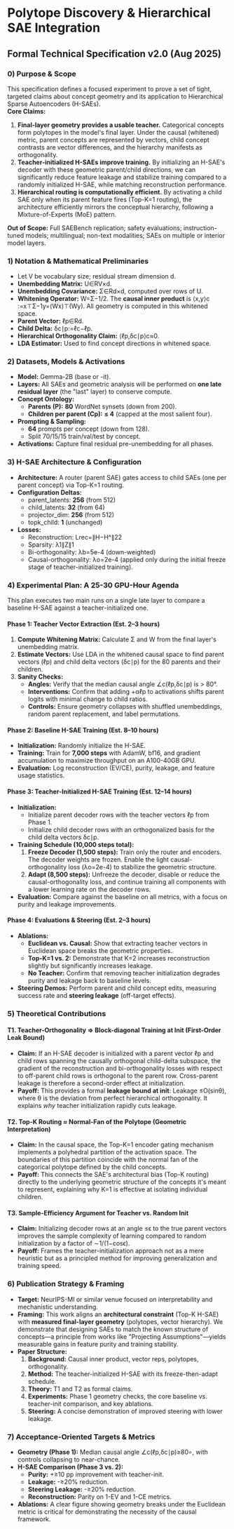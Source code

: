 # **Polytope Discovery & Hierarchical SAE Integration**

## **Formal Technical Specification v2.0 (Aug 2025\)**

### **0\) Purpose & Scope**

This specification defines a focused experiment to prove a set of tight, targeted claims about concept geometry and its application to Hierarchical Sparse Autoencoders (H-SAEs).  
**Core Claims:**

1. **Final-layer geometry provides a usable teacher.** Categorical concepts form polytopes in the model's final layer. Under the causal (whitened) metric, parent concepts are represented by vectors, child concept contrasts are vector differences, and the hierarchy manifests as orthogonality.  
2. **Teacher-initialized H-SAEs improve training.** By initializing an H-SAE's decoder with these geometric parent/child directions, we can significantly reduce feature leakage and stabilize training compared to a randomly initialized H-SAE, while matching reconstruction performance.  
3. **Hierarchical routing is computationally efficient.** By activating a child SAE only when its parent feature fires (Top-K=1 routing), the architecture efficiently mirrors the conceptual hierarchy, following a Mixture-of-Experts (MoE) pattern.

**Out of Scope:** Full SAEBench replication; safety evaluations; instruction-tuned models; multilingual; non-text modalities; SAEs on multiple or interior model layers.

### **1\) Notation & Mathematical Preliminaries**

* Let V be vocabulary size; residual stream dimension d.  
* **Unembedding Matrix:** U∈RV×d.  
* **Unembedding Covariance:** Σ∈Rd×d, computed over rows of U.  
* **Whitening Operator:** W=Σ−1/2. The **causal inner product** is ⟨x,y⟩c​:=x⊤Σ−1y=(Wx)⊤(Wy). All geometry is computed in this whitened space.  
* **Parent Vector:** ℓp​∈Rd.  
* **Child Delta:** δc∣p​:=ℓc​−ℓp​.  
* **Hierarchical Orthogonality Claim:** ⟨ℓp​,δc∣p​⟩c​≈0.  
* **LDA Estimator:** Used to find concept directions in whitened space.

### **2\) Datasets, Models & Activations**

* **Model:** Gemma-2B (base or \-it).  
* **Layers:** All SAEs and geometric analysis will be performed on **one late residual layer** (the "last" layer) to conserve compute.  
* **Concept Ontology:**  
  * **Parents (P):** **80** WordNet synsets (down from 200).  
  * **Children per parent (**Cp​**):** **≤ 4** (capped at the most salient four).  
* **Prompting & Sampling:**  
  * **64** prompts per concept (down from 128).  
  * Split 70/15/15 train/val/test by concept.  
* **Activations:** Capture final residual pre-unembedding for all phases.

### **3\) H-SAE Architecture & Configuration**

* **Architecture:** A router (parent SAE) gates access to child SAEs (one per parent concept) via Top-K=1 routing.  
* **Configuration Deltas:**  
  * parent\_latents: **256** (from 512\)  
  * child\_latents: **32** (from 64\)  
  * projector\_dim: **256** (from 512\)  
  * topk\_child: **1** (unchanged)  
* **Losses:**  
  * Reconstruction: Lrec​=∥H−H^∥22​  
  * Sparsity: λ1​∥Z∥1​  
  * Bi-orthogonality: λb​=5e-4 (down-weighted)  
  * Causal-orthogonality: λo​=2e-4 (applied only during the initial freeze stage of teacher-initialized training).

### **4\) Experimental Plan: A 25-30 GPU-Hour Agenda**

This plan executes two main runs on a single late layer to compare a baseline H-SAE against a teacher-initialized one.

#### **Phase 1: Teacher Vector Extraction (Est. 2–3 hours)**

1. **Compute Whitening Matrix:** Calculate Σ and W from the final layer's unembedding matrix.  
2. **Estimate Vectors:** Use LDA in the whitened causal space to find parent vectors (ℓp​) and child delta vectors (δc∣p​) for the 80 parents and their children.  
3. **Sanity Checks:**  
   * **Angles:** Verify that the median causal angle ∠c​(ℓp​,δc∣p​) is \> 80°.  
   * **Interventions:** Confirm that adding \+αℓp​ to activations shifts parent logits with minimal change to child ratios.  
   * **Controls:** Ensure geometry collapses with shuffled unembeddings, random parent replacement, and label permutations.

#### **Phase 2: Baseline H-SAE Training (Est. 8–10 hours)**

* **Initialization:** Randomly initialize the H-SAE.  
* **Training:** Train for **7,000 steps** with AdamW, bf16, and gradient accumulation to maximize throughput on an A100-40GB GPU.  
* **Evaluation:** Log reconstruction (EV/CE), purity, leakage, and feature usage statistics.

#### **Phase 3: Teacher-Initialized H-SAE Training (Est. 12–14 hours)**

* **Initialization:**  
  * Initialize parent decoder rows with the teacher vectors ℓp​ from Phase 1\.  
  * Initialize child decoder rows with an orthogonalized basis for the child delta vectors δc∣p​.  
* **Training Schedule (10,000 steps total):**  
  1. **Freeze Decoder (1,500 steps):** Train only the router and encoders. The decoder weights are frozen. Enable the light causal-orthogonality loss (λo​=2e-4) to stabilize the geometric structure.  
  2. **Adapt (8,500 steps):** Unfreeze the decoder, disable or reduce the causal-orthogonality loss, and continue training all components with a lower learning rate on the decoder rows.  
* **Evaluation:** Compare against the baseline on all metrics, with a focus on purity and leakage improvements.

#### **Phase 4: Evaluations & Steering (Est. 2–3 hours)**

* **Ablations:**  
  * **Euclidean vs. Causal:** Show that extracting teacher vectors in Euclidean space breaks the geometric properties.  
  * **Top-K=1 vs. 2:** Demonstrate that K=2 increases reconstruction slightly but significantly increases leakage.  
  * **No Teacher:** Confirm that removing teacher initialization degrades purity and leakage back to baseline levels.  
* **Steering Demos:** Perform parent and child concept edits, measuring success rate and **steering leakage** (off-target effects).

### **5\) Theoretical Contributions**

#### **T1. Teacher-Orthogonality ⇒ Block-diagonal Training at Init (First-Order Leak Bound)**

* **Claim:** If an H-SAE decoder is initialized with a parent vector ℓp​ and child rows spanning the causally orthogonal child-delta subspace, the gradient of the reconstruction and bi-orthogonality losses with respect to off-parent child rows is orthogonal to the parent row. Cross-parent leakage is therefore a second-order effect at initialization.  
* **Payoff:** This provides a formal **leakage bound at init**: Leakage ≤O(sinθ), where θ is the deviation from perfect hierarchical orthogonality. It explains *why* teacher initialization rapidly cuts leakage.

#### **T2. Top-K Routing ≈ Normal-Fan of the Polytope (Geometric Interpretation)**

* **Claim:** In the causal space, the Top-K=1 encoder gating mechanism implements a polyhedral partition of the activation space. The boundaries of this partition coincide with the normal fan of the categorical polytope defined by the child concepts.  
* **Payoff:** This connects the SAE's architectural bias (Top-K routing) directly to the underlying geometric structure of the concepts it's meant to represent, explaining why K=1 is effective at isolating individual children.

#### **T3. Sample-Efficiency Argument for Teacher vs. Random Init**

* **Claim:** Initializing decoder rows at an angle ≤ϵ to the true parent vectors improves the sample complexity of learning compared to random initialization by a factor of ∼1/(1−cosϵ).  
* **Payoff:** Frames the teacher-initialization approach not as a mere heuristic but as a principled method for improving generalization and training speed.

### **6\) Publication Strategy & Framing**

* **Target:** NeurIPS-MI or similar venue focused on interpretability and mechanistic understanding.  
* **Framing:** This work aligns an **architectural constraint** (Top-K H-SAE) with **measured final-layer geometry** (polytopes, vector hierarchy). We demonstrate that designing SAEs to match the known structure of concepts—a principle from works like "Projecting Assumptions"—yields measurable gains in feature purity and training stability.  
* **Paper Structure:**  
  1. **Background:** Causal inner product, vector reps, polytopes, orthogonality.  
  2. **Method:** The teacher-initialized H-SAE with its freeze-then-adapt schedule.  
  3. **Theory:** T1 and T2 as formal claims.  
  4. **Experiments:** Phase 1 geometry checks, the core baseline vs. teacher-init comparison, and key ablations.  
  5. **Steering:** A concise demonstration of improved steering with lower leakage.

### **7\) Acceptance-Oriented Targets & Metrics**

* **Geometry (Phase 1):** Median causal angle ∠c​(ℓp​,δc∣p​)≥80∘, with controls collapsing to near-chance.  
* **H-SAE Comparison (Phase 3 vs. 2):**  
  * **Purity:** \+≥10 pp improvement with teacher-init.  
  * **Leakage:** \-≥20% reduction.  
  * **Steering Leakage:** \-≥20% reduction.  
  * **Reconstruction:** Parity on 1-EV and 1-CE metrics.  
* **Ablations:** A clear figure showing geometry breaks under the Euclidean metric is critical for demonstrating the necessity of the causal framework.